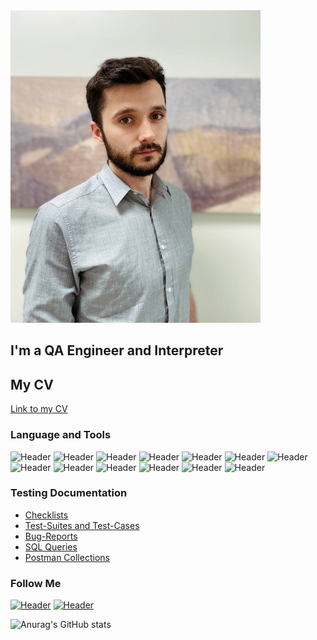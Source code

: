 
<img src="https://github.com/ArchiB2B/Arthur-Bolatbiev/blob/ea41cf98b4d064843aae3565617ab1d6589b1e82/assets/my%20photo.png" width="400" height="500">

## I'm a QA Engineer and Interpreter
## My CV
[Link to my CV](https://career.habr.com/archibol)

### Language and Tools
![Header](https://img.shields.io/badge/Jira-090909?style=for-the-badge&logo=jira&logoColor=136be1)
![Header](https://img.shields.io/badge/Postman-090909?style=for-the-badge&logo=postman&logoColor=f76935)
![Header](https://img.shields.io/badge/Swagger-090909?style=for-the-badge&logo=swagger&logoColor=7ede2b)
![Header](https://img.shields.io/badge/Github-090909?style=for-the-badge&logo=github&logoColor=8cc4d7)
![Header](https://img.shields.io/badge/AzureDevops-090909?style=for-the-badge&logo=azuredevops&logoColor=0074d0)
![Header](https://img.shields.io/badge/MySQL-090909?style=for-the-badge&logo=mysql&logoColor=00618a)
![Header](https://img.shields.io/badge/MongoDB-090909?style=for-the-badge&logo=mongodb&logoColor=4aa73c)
![Header](https://img.shields.io/badge/DevTools-090909?style=for-the-badge&logo=googlechrome&logoColor=2674f2)
![Header](https://img.shields.io/badge/AndroidStudio-090909?style=for-the-badge&logo=androidstudio&logoColor=3ad07d)
![Header](https://img.shields.io/badge/CharlesProxy-090909?style=for-the-badge&logo=charlesproxy&logoColor=8cc4d7)
![Header](https://img.shields.io/badge/Insomnia-090909?style=for-the-badge&logo=insomnia&logoColor=blueviolet)
![Header](https://img.shields.io/badge/Cypress-090909?style=for-the-badge&logo=cypress&logoColor=grey)
![Header](https://img.shields.io/badge/JS(basics)-090909?style=for-the-badge&logo=javascript&logoColor=yellow)

### Testing Documentation

- [Checklists](https://github.com/ArchiB2B/Arthur-Bolatbiev/blob/main/Testing_documentation/%D0%A7%D0%B5%D0%BA%20%D0%BB%D0%B8%D1%81%D1%82%20%D1%82%D0%B5%D1%81%D1%82%D0%B8%D1%80%D0%BE%D0%B2%D0%B0%D0%BD%D0%B8%D1%8F%20Ali.xlsx)
- [Test-Suites and Test-Cases](https://github.com/ArchiB2B/Arthur-Bolatbiev/blob/main/Testing_documentation/%D0%A7%D0%B5%D0%BA%20%D0%BB%D0%B8%D1%81%D1%82%20%D1%82%D0%B5%D1%81%D1%82%D0%B8%D1%80%D0%BE%D0%B2%D0%B0%D0%BD%D0%B8%D1%8F%20Ali.xlsx)
- [Bug-Reports](https://github.com/ArchiB2B/Arthur-Bolatbiev/blob/main/Testing_documentation/%D0%A7%D0%B5%D0%BA%20%D0%BB%D0%B8%D1%81%D1%82%20%D1%82%D0%B5%D1%81%D1%82%D0%B8%D1%80%D0%BE%D0%B2%D0%B0%D0%BD%D0%B8%D1%8F%20Ali.xlsx)
- [SQL Queries](https://github.com/ArchiB2B/Arthur-Bolatbiev/blob/main/Testing_documentation/sql%20task%201%20HW.docx)
- [Postman Collections](https://github.com/ArchiB2B/Arthur-Bolatbiev/blob/main/Testing_documentation/Postman_collection.txt)

### Follow Me
[![Header](https://img.shields.io/badge/Instagram-090909?style=for-the-badge&logo=instagram&logoColor=9939a3)](https://instagram.com/archi1211)
[![Header](https://img.shields.io/badge/Telegram-090909?style=for-the-badge&logo=telegram&logoColor=31a5db)](https://t.me/Archilolol)


![Anurag's GitHub stats](https://github-readme-stats.vercel.app/api?username=ArchiB2B&show_icons=true&theme=radical)
